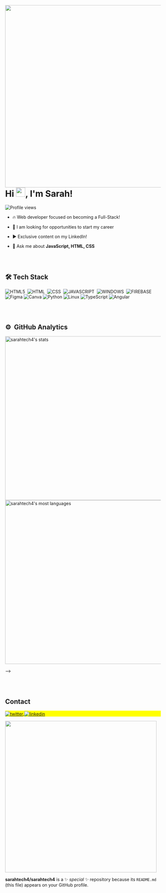 <img align="right" height="590em" src="https://user-images.githubusercontent.com/126208084/228264323-c8db1427-5378-4f49-9d58-126fc7e2d306.png"/>

<h1 align="left">Hi <img src="https://raw.githubusercontent.com/kaueMarques/kaueMarques/master/hi.gif" height="30px">, I'm Sarah!</h1>

<p align="left"> <img src="https://komarev.com/ghpvc/?username=sarahtech4&color=yellow" alt="Profile views" /> </p>

- 🔥 Web developer focused on becoming a Full-Stack!

- 🔭 I am looking for opportunities to start my career

- ▶️ Exclusive content on my LinkedIn! 

- 💬 Ask me about **JavaScript, HTML, CSS**




<br><br>

## 🛠 Tech Stack

![HTML5](https://img.shields.io/badge/HTML5-E34F26?style=for-the-badge&logo=html5&logoColor=white)&nbsp;
![HTML](https://img.shields.io/badge/HTML-239120?style=for-the-badge&logo=html5&logoColor=white)&nbsp;
![CSS](https://img.shields.io/badge/CSS3-1572B6?style=for-the-badge&logo=css3&logoColor=white)&nbsp;
![JAVASCRIPT](https://img.shields.io/badge/JavaScript-F7DF1E?style=for-the-badge&logo=javascript&logoColor=black)&nbsp;
![WINDOWS](https://img.shields.io/badge/Windows-017AD7?style=for-the-badge&logo=windows&logoColor=white)&nbsp;
![FIREBASE](https://img.shields.io/badge/Firebase-F29D0C?style=for-the-badge&logo=firebase&logoColor=white)&nbsp;
![Figma](https://img.shields.io/badge/figma-%23F24E1E.svg?style=for-the-badge&logo=figma&logoColor=white)
![Canva](https://img.shields.io/badge/Canva-%2300C4CC.svg?style=for-the-badge&logo=Canva&logoColor=white)
![Python](https://img.shields.io/badge/python-3670A0?style=for-the-badge&logo=python&logoColor=ffdd54)
![Linux](https://img.shields.io/badge/Linux-FCC624?style=for-the-badge&logo=linux&logoColor=black)
![TypeScript](https://img.shields.io/badge/TypeScript-007ACC?style=for-the-badge&logo=typescript&logoColor=white)
![Angular](https://img.shields.io/badge/Angular-DD0031?style=for-the-badge&logo=angular&logoColor=white)


<br><br>

## ⚙️ &nbsp;GitHub Analytics

<p align="left">
<img width="530em" src="https://github-readme-stats.vercel.app/api?username=sarahtech4&show_icons=true&theme=vision-friendly-dark" alt="sarahtech4's stats"/>
<img width="530em" src="https://github-readme-stats.vercel.app/api/top-langs/?username=sarahtech4&layout=compact&theme=vision-friendly-dark" alt="sarahtech4's most languages"/>
</p>
-->

<br><br>

## Contact

<p align="left" style="background:yellow">
<a href="https://twitter.com/Sarah02408273" target="_blank">
  <img align="center" src="https://img.shields.io/badge/-sarahtech4-05122A?style=flat&logo=twitter" alt="twitter"/>  
</a>
<a href="https://www.linkedin.com/in/sarah-de-paula-4232a7259/" target="_blank">
  <img align="center" src="https://img.shields.io/badge/-sarahdepaula-05122A?style=flat&logo=linkedin" alt="linkedin"/>
</a>
</p>



<img width="490em" src="https://github-readme-twitter-gazf.vercel.app/api?id=Sarah02408273&layout=wide&show_reply=off&show_retweet=off" />


**sarahtech4/sarahtech4** is a ✨ _special_ ✨ repository because its `README.md` (this file) appears on your GitHub profile.



